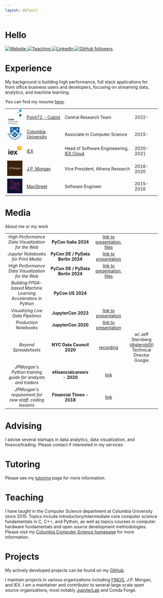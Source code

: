 ```yaml
---
layout: default
---
```

# Hello

<div class="button-holder">
<a class="button-link" href="https://tim.paine.nyc/">
    <img src="https://img.shields.io/badge/Website-red" alt="Website">
</a>
<a class="button-link" href="https://www.cs.columbia.edu/~paine/">
    <img src="https://img.shields.io/badge/Teaching-green" alt="Teaching">
</a>
<a class="button-link" href="https://www.linkedin.com/in/timkpaine/">
    <img src="https://img.shields.io/badge/LinkedIn-blue" alt="LinkedIn">
</a>
<a href="https://github.com/timkpaine">
    <img alt="GitHub followers" src="https://img.shields.io/github/followers/timkpaine?label=Follow&style=social">
</a>
</div>

# Experience
My background is building high performance, full stack applications for front office business users and developers, focusing on streaming data, analytics, and machine learning.

You can find my resume [here](./rsc/TPCV.pdf).

| | | | |
|:--:|:---|:---|:---|
| <img width="75" src="https://raw.githubusercontent.com/timkpaine/timkpaine/main/static/img/cubist.png" alt="Cubist"> | [Point72 - Cubist](https://www.point72.com/cubist/) | Central Research Team | 2022- |
| <img width="75" src="https://raw.githubusercontent.com/timkpaine/timkpaine/main/static/img/columbia.png" alt="Columbia"> | [Columbia University](https://www.columbia.edu/) | Associate in Computer Science | 2015- |
| <img width="75" src="https://raw.githubusercontent.com/timkpaine/timkpaine/main/static/img/iex.png" alt="IEX"> | [IEX](https://iextrading.com) | Head of Software Engineeering, [IEX Cloud](https://iexcloud.io) | 2020-2021 |
| <img width="75" src="https://raw.githubusercontent.com/timkpaine/timkpaine/main/static/img/jpmorgan.png" alt="J.P. Morgan"> | [J.P. Morgan](https://www.jpmorgan.com/global) | Vice President, Athena Research | 2016-2020 |
| <img width="75" src="https://raw.githubusercontent.com/timkpaine/timkpaine/main/static/img/maystreet.png" alt="MayStreet"> | [MayStreet](https://maystreet.com) |  Software Engineer | 2015-2016 |


# Media
About me or my work

| | | | |
|:--:|:--:|:--:|:--:|
| *High Performance Data Visualization for the Web* | **PyCon Italia 2024** | [link to presentation](https://tim.paine.nyc/talks/perspective2024.html#/), [files](https://github.com/timkpaine/timkpaine/tree/main/talks/perspective2024) | |
| *Jupyter Notebooks for Print Media* | **PyCon DE / PyData Berlin 2024** | [link to presentation](https://tim.paine.nyc/talks/nbprint2024.html#/) | |
| *High Performance Data Visualization for the Web* | **PyCon DE / PyData Berlin 2024** | [link to presentation](https://tim.paine.nyc/talks/perspective2024.html#/), [files](https://github.com/timkpaine/timkpaine/tree/main/talks/perspective2024) | |
| *Building FPGA-based Machine Learning Accelerators in Python* | **PyCon US 2024** | | |
| *Visualizing Live Data Pipelines* | **JupyterCon 2023**  | [link to presentation](https://tim.paine.nyc/talks/jupytercon2023.html#/) |
| *Production Notebooks* | **JupyterCon 2020**  | [link to presentation](https://tim.paine.nyc/talks/jupytercon2020.html#/) | |
| *Beyond Spreadsheets* | **NYC Data Council 2020** | [recording](https://youtu.be/PYTVU4A_3Kc) | w/ Jeff Sternberg ([@sternb0t](https://github.com/sternb0t)) <br> Technical Director Google  |
| *JPMorgan's Python training guide for analysts and traders* | **efinancialcareers - 2020** | [link](https://www.efinancialcareers.com/news/2020/06/jpmorgan-python-training-analysts-and-traders) | |
| *JPMorgan's requirement for new staff: coding lessons* | **Financial Times - 2018** | [link](https://www.ft.com/content/4c17d6ce-c8b2-11e8-ba8f-ee390057b8c9) | |


# Advising
I advise several startups in data analytics, data visualization, and finance/trading. Please contact if interested in my services

# Tutoring
Please see my [tutoring](./tutoring) page for more information.

# Teaching
I have taught in the Computer Science department at Columbia University since 2015. Topics include introductory/intermediate core computer science fundamentals in C, C++, and Python, as well as topics courses in computer hardware fundamentals and open source development methodologies. Please visit my [Columbia Computer Science homepage](https://www.cs.columbia.edu/~paine/) for more information.

# Projects
My actively developed projects can be found on my [GitHub](https://github.com/timkpaine).

I maintain projects in various organizations including [FINOS](https://www.finos.org), J.P. Morgan, and IEX. I am a maintainer and contributor to several large scale open source organizations, most notably [JupyterLab](https://github.com/jupyterlab) and Conda Forge.
